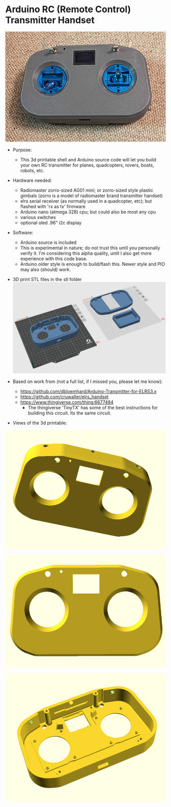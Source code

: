 # Arduino RC (Remote Control) Transmitter Handset

![handset](images/diy_elrs_handset.png)

* Purpose:
  - This 3d printable shell and Arduino source code will let you build your own RC transmitter for planes, quadcopters, rovers, boats, robots, etc.


* Hardware needed:
  - Radiomaster zorro-sized AG01 mini; or zorro-sized style plastic gimbals (zorro is a model of radiomaster brand transmitter handset)
  - elrs serial receiver (as normally used in a quadcopter, etc); but flashed with 'rx as tx' firmware
  - Arduino nano (atmega 328) cpu; but could also be most any cpu
  - various switches
  - optional oled .96" i2c display
  
* Software:
  - Arduino source is included
  - This is experimental in nature; do not trust this until you personally verify it.  I'm considering this alpha quality, until I also get more experience with this code base.
  - Arduino older style is enough to build/flash this.  Newer style and PIO may also (should) work.


* 3D print STL files in the stl folder
  ![3dprints](images/3d-printables.png)

* Based on work from (not a full list, if I missed you, please let me know):
  - https://github.com/dbloemhard/Arduino-Transmitter-for-ELRS3.x
  - https://github.com/cruwaller/elrs_handset
  - https://www.thingiverse.com/thing:6677484
      - The thingiverse 'TinyTX' has some of the best instructions for building this circuit.  Its the same circuit.

* Views of the 3d printable:
  
![modifiedtop](images/modified-top-stl.png)

![modifiedtop2](images/modified-top-stl-2.png)

![modifiedtop](images/modified-top-stl-3.png)
